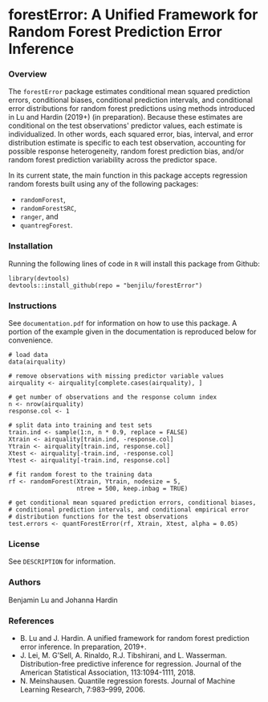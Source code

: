 # forestError: A Unified Framework for Random Forest Prediction Error Inference

### Overview
The `forestError` package estimates conditional mean squared prediction errors, conditional biases, conditional prediction intervals, and conditional error distributions for random forest predictions using methods introduced in Lu and Hardin (2019+) (in preparation). Because these estimates are conditional on the test observations' predictor values, each estimate is individualized. In other words, each squared error, bias, interval, and error distribution estimate is specific to each test observation, accounting for possible response heterogeneity, random forest prediction bias, and/or random forest prediction variability across the predictor space.

In its current state, the main function in this package accepts regression random forests built using any of the following packages:

- `randomForest`,
- `randomForestSRC`,
- `ranger`, and
- `quantregForest`.

### Installation

Running the following lines of code in `R` will install this package from Github:

```{r}
library(devtools)
devtools::install_github(repo = "benjilu/forestError")
```  

### Instructions
See `documentation.pdf` for information on how to use this package. A portion of the example given in the documentation is reproduced below for convenience.

```{r}
# load data
data(airquality)

# remove observations with missing predictor variable values
airquality <- airquality[complete.cases(airquality), ]

# get number of observations and the response column index
n <- nrow(airquality)
response.col <- 1

# split data into training and test sets
train.ind <- sample(1:n, n * 0.9, replace = FALSE)
Xtrain <- airquality[train.ind, -response.col]
Ytrain <- airquality[train.ind, response.col]
Xtest <- airquality[-train.ind, -response.col]
Ytest <- airquality[-train.ind, response.col]

# fit random forest to the training data
rf <- randomForest(Xtrain, Ytrain, nodesize = 5,
                   ntree = 500, keep.inbag = TRUE)

# get conditional mean squared prediction errors, conditional biases,
# conditional prediction intervals, and conditional empirical error
# distribution functions for the test observations
test.errors <- quantForestError(rf, Xtrain, Xtest, alpha = 0.05)
```

### License
See `DESCRIPTION` for information.

### Authors
Benjamin Lu and Johanna Hardin

### References
* B. Lu and J. Hardin. A unified framework for random forest prediction error inference. In preparation, 2019+.
* J. Lei, M. G’Sell, A. Rinaldo, R.J. Tibshirani, and L. Wasserman. Distribution-free predictive inference for regression. Journal of the American Statistical Association, 113:1094-1111, 2018.
* N. Meinshausen. Quantile regression forests. Journal of Machine Learning Research, 7:983–999, 2006.
